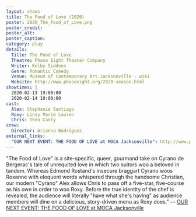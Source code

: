 ```yaml
---
layout: shows
title: The Food of Love (2020)
poster: 2020_The_Food_of_Love.png
poster_credit: 
poster_alt:
poster_caption:
category: play
details:
  Title: The Food of Love
  Theatre: Phase Eight Theater Company
  Writer: Kelby Siddons
  Genre: Romantic Comedy
  Venue: Museum of Contemporary Art Jacksonville - wiki
  Website: http://www.phaseeight.org/2020-season.html
showtimes: |
  2020-02-13 19:00:00
  2020-02-14 19:00:00
cast:
  Alex: Stephanie Santiago
  Roxy: Linzy Marie Lauren
  Chris: Theo Canty
crew:
  Director: Arianna Rodriguez
external_links:
  "OUR NEXT EVENT: THE FOOD OF LOVE at MOCA Jacksonville": http://www.phaseeight.org/2020-season.html
---
```

"The Food of Love" is a site-specific, queer, gourmand take on Cyrano de Bergerac's tale of unrequited love in which two suitors woo a beloved in tandem. Whereas Edmond Rostand's insecure braggart Cyrano woos Roxanne with eloquent words whispered through the handsome Christian, our modern "Cyrano" Alex allows Chris to pass off a five-star, five-course as his own in order to woo Roxy. Before the true identity of the chef is revealed, the audience will literally "have what she's having" as audience members will dine on a delicious, story-driven menu as Roxy does." — [OUR NEXT EVENT: THE FOOD OF LOVE at MOCA Jacksonville](http://www.phaseeight.org/2020-season.html)
